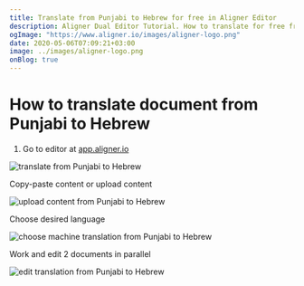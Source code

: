 ```yaml
---
title: Translate from Punjabi to Hebrew for free in Aligner Editor
description: Aligner Dual Editor Tutorial. How to translate for free from Punjabi to Hebrew. Aligner is multilingual document management platform. 
ogImage: "https://www.aligner.io/images/aligner-logo.png"
date: 2020-05-06T07:09:21+03:00
image: ../images/aligner-logo.png
onBlog: true
---
```


# How to translate document from Punjabi to Hebrew

1. Go to editor at [app.aligner.io](https://app.aligner.io "Aligner App web page")

![translate from Punjabi to Hebrew](../aligner-blank-editor.png "translate from Punjabi to Hebrew")

Copy-paste content or upload content

![upload content from Punjabi to Hebrew](../aligner-uploaded-document.png "upload content from Punjabi to Hebrew")

Choose desired language

![choose machine translation from Punjabi to Hebrew](../aligner-language-dropdown.png "choose machine translation from Punjabi to Hebrew")

Work and edit 2 documents in parallel

![edit translation from Punjabi to Hebrew](../aligner-double-sitded-editor.png "edit translation from Punjabi to Hebrew")

